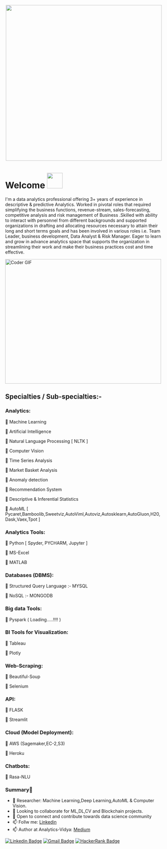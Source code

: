 <p  align="center"><img height="500" src = "https://media.giphy.com/media/m9vR4n6NNzWJGn9mO7/giphy.gif"></p>

# Welcome <img src="https://media.giphy.com/media/mGcNjsfWAjY5AEZNw6/giphy.gif" width="50">
I'm a data analytics professional offering 3+ years of experience in descriptive & predictive Analytics. Worked in pivotal roles that required simplifying the business functions, revenue-stream, sales-forecasting, competitive analysis and risk management of Business .Skilled with ability to interact with personnel from different backgrounds and supported organizations in drafting and allocating resources necessary to attain their long and short terms goals and has been involved in various roles i.e. Team Leader, business development, Data Analyst & Risk Manager.
Eager to learn and grow in advance analytics space that supports the organization in streamlining their work and make their business practices cost and time effective.

<img src="https://media.giphy.com/media/SWoSkN6DxTszqIKEqv/giphy.gif" alt="Coder GIF" width="500" height="400">

## Specialties / Sub-specialties:-

### Analytics:
 Machine Learning

 Artificial Intelligence

 Natural Language Processing [ NLTK ]

 Computer Vision

 Time Series Analysis

 Market Basket Analysis

 Anomaly detection

 Recommendation System

 Descriptive & Inferential Statistics

 AutoML [ Pycaret,Bamboolib,Sweetviz,AutoViml,Autoviz,Autosklearn,AutoGluon,H20,Dask,Vaex,Tpot ]

### Analytics Tools:
 Python [ Spyder, PYCHARM, Jupyter ]

 MS-Excel

 MATLAB

### Databases (DBMS):
 Structured Query Language :- MYSQL

 NoSQL :- MONGODB

### Big data Tools:
 Pyspark ( Loading.....!!!! )

### BI Tools for Visualization:
 Tableau

 Plotly

### Web-Scraping:
 Beautiful-Soup

 Selenium

### API:
 FLASK

 Streamlit

### Cloud (Model Deployment):
 AWS (Sagemaker,EC-2,S3)

 Heroku

### Chatbots:
 Rasa-NLU

### Summary👋
- 🔭 Researcher: Machine Learning,Deep Learning,AutoML & Computer Vision.
- 👯 Looking to collaborate for ML,DL,CV and Blockchain projects.
- 💬 Open to connect and contribute towards data science community
- 📫 Follw me: [Linkedin](https://www.linkedin.com/in/piyushpathak03/)
- 📫 Author at Analytics-Vidya: [Medium](https://medium.com/@piyushpathak03)

[![Linkedin Badge](https://img.shields.io/badge/-PiyushPathak-blue?style=flat-square&logo=Linkedin&logoColor=white&link=https://www.linkedin.com/in/piyushpathak03/)](https://www.linkedin.com/in/piyushpathak03/)
[![Gmail Badge](https://img.shields.io/badge/-PiyushPathak-c14438?style=flat-circle&logo=Gmail&logoColor=white&link=mailto:anirudhrapathak@gmail.com)](mailto:anirudhrapathak@gmail.com)
[![HackerRank Badge](https://img.shields.io/badge/-PiyushPathak-black?style=flat-square&logo=HackerRank&logoColor=white&link=https://www.hackerrank.com/PIYUSHPATHAK)](https://www.hackerrank.com/PIYUSHPATHAK)

